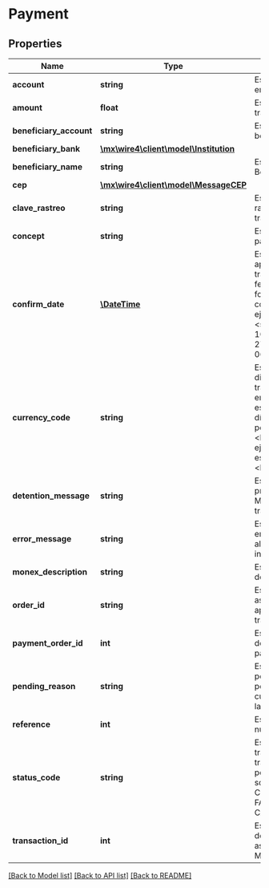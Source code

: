 # Payment

## Properties
Name | Type | Description | Notes
------------ | ------------- | ------------- | -------------
**account** | **string** | Es la uenta emisora. | [optional] 
**amount** | **float** | Es el monto de la transferencia. | [optional] 
**beneficiary_account** | **string** | Es la cuenta del beneficiario. | [optional] 
**beneficiary_bank** | [**\mx\wire4\client\model\Institution**](Institution.md) |  | [optional] 
**beneficiary_name** | **string** | Es el nombre del Beneficiario. | [optional] 
**cep** | [**\mx\wire4\client\model\MessageCEP**](MessageCEP.md) |  | [optional] 
**clave_rastreo** | **string** | Es la clave de rastreo de la transferencia. | [optional] 
**concept** | **string** | Es el concepto de pago. | [optional] 
**confirm_date** | [**\DateTime**](\DateTime.md) | Es la fecha de aplicación de la transferencia. Ésta fecha viene en formato ISO 8601 con zona horaria, ejemplo: &lt;strong&gt;2020-10-27T11:03:15.000-06:00&lt;/strong&gt;. | [optional] 
**currency_code** | **string** | Es el código de divisa de la transferencia. Es en el formato estándar de 3 dígitos. Ejemplo del peso mexicano: &lt;b&gt;MXP&lt;/b&gt;, ejemplo del dólar estadounidense: &lt;b&gt;USD&lt;/b&gt;. | [optional] 
**detention_message** | **string** | Es el mensaje proporcionado por Monex para la transferencia. | [optional] 
**error_message** | **string** | Es el mensaje de error, en caso de algún error se informará aquí. | [optional] 
**monex_description** | **string** | Es la descripción de Monex. | [optional] 
**order_id** | **string** | Es el identificador asignado por la aplciación a la transferencia. | [optional] 
**payment_order_id** | **int** | Es el identificador de la orden de pago en Monex. | [optional] 
**pending_reason** | **string** | Es la razón de porque esta pendiente aún cuando se autorizó la transferencia. | [optional] 
**reference** | **int** | Es la referencia numérica. | [optional] 
**status_code** | **string** | Es el estado de la transferencia de la transferencia, los posibles valores son: &lt;b&gt;PENDING, COMPLETED, FAILED, CANCELLED&lt;/b&gt; | [optional] 
**transaction_id** | **int** | Es el identificador de la transferencia asignado por Monex. | [optional] 

[[Back to Model list]](../../README.md#documentation-for-models) [[Back to API list]](../../README.md#documentation-for-api-endpoints) [[Back to README]](../../README.md)

